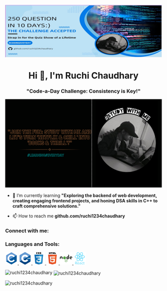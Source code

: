 ![](https://github.com/ruchi1234chaudhary/ruchi1234chaudhary/blob/main/git-banner-correct.jpg)
<h1 align="center">Hi 👋, I'm Ruchi Chaudhary</h1>
<h3 align="center">"Code-a-Day Challenge: Consistency is Key!"</h3>

<p align="left"> <img src=thumbnail.png" alt="ruchi1234chaudhary" /> </p>

- 🌱 I’m currently learning **"Exploring the backend of web development, creating engaging frontend projects, and honing DSA skills in C++ to craft comprehensive solutions."**

- 📫 How to reach me **github.com/ruchi1234chaudhary**

<h3 align="left">Connect with me:</h3>
<p align="left">
</p>

<h3 align="left">Languages and Tools:</h3>
<p align="left"> <a href="https://www.cprogramming.com/" target="_blank" rel="noreferrer"> <img src="https://raw.githubusercontent.com/devicons/devicon/master/icons/c/c-original.svg" alt="c" width="40" height="40"/> </a> <a href="https://www.w3schools.com/cpp/" target="_blank" rel="noreferrer"> <img src="https://raw.githubusercontent.com/devicons/devicon/master/icons/cplusplus/cplusplus-original.svg" alt="cplusplus" width="40" height="40"/> </a> <a href="https://www.w3schools.com/css/" target="_blank" rel="noreferrer"> <img src="https://raw.githubusercontent.com/devicons/devicon/master/icons/css3/css3-original-wordmark.svg" alt="css3" width="40" height="40"/> </a> <a href="https://www.w3.org/html/" target="_blank" rel="noreferrer"> <img src="https://raw.githubusercontent.com/devicons/devicon/master/icons/html5/html5-original-wordmark.svg" alt="html5" width="40" height="40"/> </a> <a href="https://nodejs.org" target="_blank" rel="noreferrer"> <img src="https://raw.githubusercontent.com/devicons/devicon/master/icons/nodejs/nodejs-original-wordmark.svg" alt="nodejs" width="40" height="40"/> </a> <a href="https://reactjs.org/" target="_blank" rel="noreferrer"> <img src="https://raw.githubusercontent.com/devicons/devicon/master/icons/react/react-original-wordmark.svg" alt="react" width="40" height="40"/> </a> </p>

<p><img align="left" src="https://github-readme-stats.vercel.app/api/top-langs?username=ruchi1234chaudhary&show_icons=true&locale=en&layout=compact" alt="ruchi1234chaudhary" /></p>

<p>&nbsp;<img align="center" src="https://github-readme-stats.vercel.app/api?username=ruchi1234chaudhary&show_icons=true&locale=en" alt="ruchi1234chaudhary" /></p>

<p><img align="center" src="https://github-readme-streak-stats.herokuapp.com/?user=ruchi1234chaudhary&" alt="ruchi1234chaudhary" /></p>
